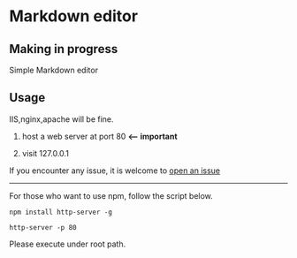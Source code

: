 # Markdown editor

## Making in progress

Simple Markdown editor

## Usage

IIS,nginx,apache will be fine.

1. host a web server at port 80 **<-- important**

2. visit 127.0.0.1

If you encounter any issue, it is welcome to [open an issue](https://github.com/thekingofcity/pro1-markdown/issues)

---

For those who want to use npm, follow the script below.

    npm install http-server -g

    http-server -p 80

Please execute under root path.